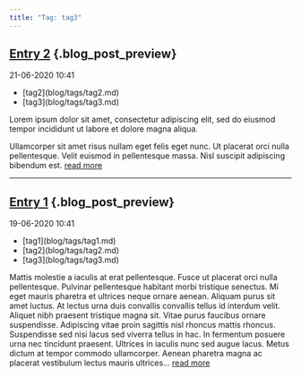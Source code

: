 ```yaml
---
title: "Tag: tag3"
---
```


<div id="blog_posts">

## [Entry 2](blog/posts/entry2.md) {.blog_post_preview}

<p class="date">21-06-2020 10:41</p>

<ul class="tags">
<li>[tag2](blog/tags/tag2.md)</li>
<li>[tag3](blog/tags/tag3.md)</li>
</ul>

Lorem ipsum dolor sit amet, consectetur adipiscing elit, sed do eiusmod tempor incididunt ut labore et dolore magna aliqua. 

Ullamcorper sit amet risus nullam eget felis eget nunc. Ut placerat orci nulla pellentesque. Velit euismod in pellentesque massa. Nisl suscipit adipiscing bibendum est. [read more](blog/posts/entry2.md)

--------------

## [Entry 1](blog/posts/entry1.md) {.blog_post_preview}

<p class="date">19-06-2020 10:41</p>

<ul class="tags">
<li>[tag1](blog/tags/tag1.md)</li>
<li>[tag2](blog/tags/tag2.md)</li>
<li>[tag3](blog/tags/tag3.md)</li>
</ul>

Mattis molestie a iaculis at erat pellentesque. Fusce ut placerat orci nulla pellentesque. Pulvinar pellentesque habitant morbi tristique senectus. Mi eget mauris pharetra et ultrices neque ornare aenean. Aliquam purus sit amet luctus. At lectus urna duis convallis convallis tellus id interdum velit. Aliquet nibh praesent tristique magna sit. Vitae purus faucibus ornare suspendisse. Adipiscing vitae proin sagittis nisl rhoncus mattis rhoncus. Suspendisse sed nisi lacus sed viverra tellus in hac. In fermentum posuere urna nec tincidunt praesent. Ultrices in iaculis nunc sed augue lacus. Metus dictum at tempor commodo ullamcorper. Aenean pharetra magna ac placerat vestibulum lectus mauris ultrices... [read more](blog/posts/entry1.md)

</div>

